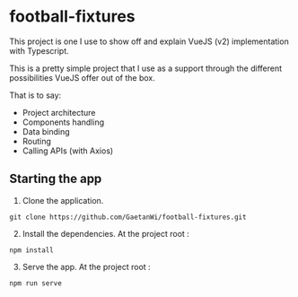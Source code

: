 # football-fixtures

This project is one I use to show off and explain VueJS (v2) implementation with Typescript. 

This is a pretty simple project that I use as a support through the different possibilities VueJS offer out of the box. 

That is to say:
- Project architecture
- Components handling
- Data binding
- Routing 
- Calling APIs (with Axios)

## Starting the app

1) Clone the application. 

`git clone https://github.com/GaetanWi/football-fixtures.git`

2) Install the dependencies. At the project root :

`npm install`

3) Serve the app. At the project root :

`npm run serve`